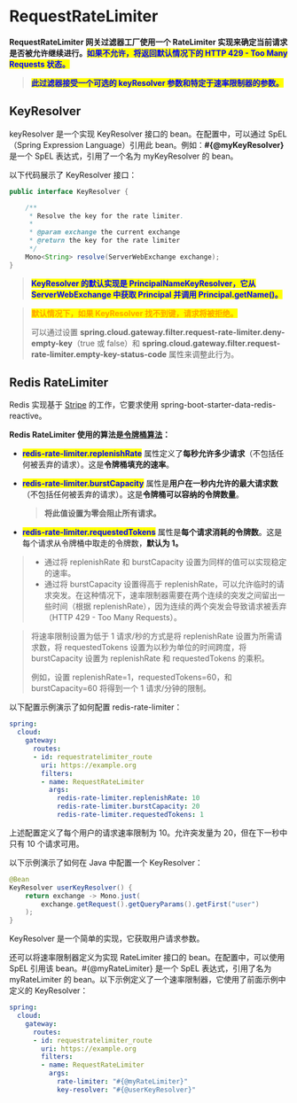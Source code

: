 # RequestRateLimiter

**RequestRateLimiter 网关过滤器工厂使用一个 RateLimiter 实现来确定当前请求是否被允许继续进行。**<mark style="color:blue;">**如果不允许，将返回默认情况下的 HTTP 429 - Too Many Requests 状态。**</mark>

> <mark style="color:blue;">**此过滤器接受一个可选的 keyResolver 参数和特定于速率限制器的参数。**</mark>

## KeyResolver&#x20;

keyResolver 是一个实现 KeyResolver 接口的 bean。在配置中，可以通过 SpEL（Spring Expression Language）引用此 bean。例如：**#{@myKeyResolver}** 是一个 SpEL 表达式，引用了一个名为 myKeyResolver 的 bean。

以下代码展示了 KeyResolver 接口：

```java
public interface KeyResolver {

    /**
     * Resolve the key for the rate limiter.
     *
     * @param exchange the current exchange
     * @return the key for the rate limiter
     */
    Mono<String> resolve(ServerWebExchange exchange);
}
```

> <mark style="color:blue;">**KeyResolver 的默认实现是 PrincipalNameKeyResolver，它从 ServerWebExchange 中获取 Principal 并调用 Principal.getName()。**</mark>&#x20;

> <mark style="color:orange;">**默认情况下，如果 KeyResolver 找不到键，请求将被拒绝。**</mark>
>
> 可以通过设置 **spring.cloud.gateway.filter.request-rate-limiter.deny-empty-key**（true 或 false）和 **spring.cloud.gateway.filter.request-rate-limiter.empty-key-status-code** 属性来调整此行为。

## Redis RateLimiter

Redis 实现基于 [Stripe](https://stripe.com/blog/rate-limiters) 的工作，它要求使用 spring-boot-starter-data-redis-reactive。&#x20;

**Redis RateLimiter 使用的算法是**[**令牌桶算法**](https://en.wikipedia.org/wiki/Token\_bucket)**：**

* <mark style="color:blue;">**redis-rate-limiter.replenishRate**</mark> 属性定义了**每秒允许多少请求**（不包括任何被丢弃的请求）。这是**令牌桶填充的速率**。&#x20;
*   <mark style="color:blue;">**redis-rate-limiter.burstCapacity**</mark> 属性是**用户在一秒内允许的最大请求数**（不包括任何被丢弃的请求）。这是**令牌桶可以容纳的令牌数量**。

    > **将此值设置为零会阻止所有请求。**&#x20;
* <mark style="color:blue;">**redis-rate-limiter.requestedTokens**</mark> 属性是**每个请求消耗的令牌数**。这是每个请求从令牌桶中取走的令牌数，**默认为 1。**

> * 通过将 replenishRate 和 burstCapacity 设置为同样的值可以实现稳定的速率。&#x20;
> * 通过将 burstCapacity 设置得高于 replenishRate，可以允许临时的请求突发。在这种情况下，速率限制器需要在两个连续的突发之间留出一些时间（根据 replenishRate），因为连续的两个突发会导致请求被丢弃（HTTP 429 - Too Many Requests）。

> 将速率限制设置为低于 1 请求/秒的方式是将 replenishRate 设置为所需请求数，将 requestedTokens 设置为以秒为单位的时间跨度，将 burstCapacity 设置为 replenishRate 和 requestedTokens 的乘积。&#x20;
>
> 例如，设置 replenishRate=1，requestedTokens=60，和 burstCapacity=60 将得到一个 1 请求/分钟的限制。

以下配置示例演示了如何配置 redis-rate-limiter：

```yaml
spring:
  cloud:
    gateway:
      routes:
      - id: requestratelimiter_route
        uri: https://example.org
        filters:
        - name: RequestRateLimiter
          args:
            redis-rate-limiter.replenishRate: 10
            redis-rate-limiter.burstCapacity: 20
            redis-rate-limiter.requestedTokens: 1
```

上述配置定义了每个用户的请求速率限制为 10。允许突发量为 20，但在下一秒中只有 10 个请求可用。

以下示例演示了如何在 Java 中配置一个 KeyResolver：

```java
@Bean
KeyResolver userKeyResolver() {
    return exchange -> Mono.just(
        exchange.getRequest().getQueryParams().getFirst("user")
    );
}
```

KeyResolver 是一个简单的实现，它获取用户请求参数。&#x20;

还可以将速率限制器定义为实现 RateLimiter 接口的 bean。在配置中，可以使用 SpEL 引用该 bean。#{@myRateLimiter} 是一个 SpEL 表达式，引用了名为 myRateLimiter 的 bean。以下示例定义了一个速率限制器，它使用了前面示例中定义的 KeyResolver：

```yaml
spring:
  cloud:
    gateway:
      routes:
      - id: requestratelimiter_route
        uri: https://example.org
        filters:
        - name: RequestRateLimiter
          args:
            rate-limiter: "#{@myRateLimiter}"
            key-resolver: "#{@userKeyResolver}"
```
